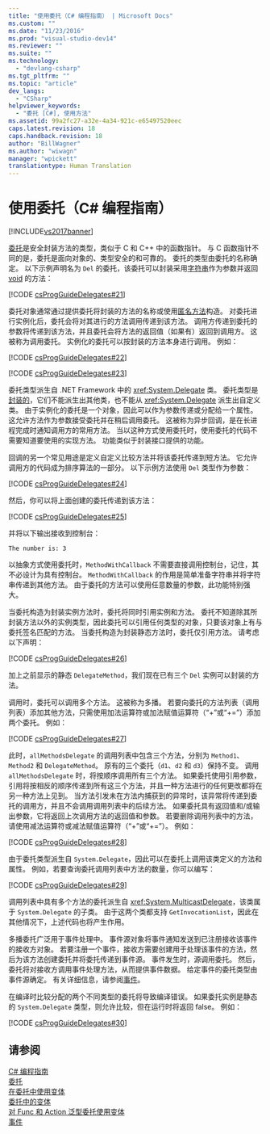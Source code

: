 ```yaml
---
title: "使用委托（C# 编程指南） | Microsoft Docs"
ms.custom: ""
ms.date: "11/23/2016"
ms.prod: "visual-studio-dev14"
ms.reviewer: ""
ms.suite: ""
ms.technology: 
  - "devlang-csharp"
ms.tgt_pltfrm: ""
ms.topic: "article"
dev_langs: 
  - "CSharp"
helpviewer_keywords: 
  - "委托 [C#], 使用方法"
ms.assetid: 99a2fc27-a32e-4a34-921c-e65497520eec
caps.latest.revision: 18
caps.handback.revision: 18
author: "BillWagner"
ms.author: "wiwagn"
manager: "wpickett"
translationtype: Human Translation
---
```

# 使用委托（C# 编程指南）
[!INCLUDE[vs2017banner](../../../csharp/includes/vs2017banner.md)]

[委托](../../../csharp/language-reference/keywords/delegate.md)是安全封装方法的类型，类似于 C 和 C\+\+ 中的函数指针。  与 C 函数指针不同的是，委托是面向对象的、类型安全的和可靠的。  委托的类型由委托的名称确定。  以下示例声明名为 `Del` 的委托，该委托可以封装采用[字符串](../../../csharp/language-reference/keywords/string.md)作为参数并返回 [void](../../../csharp/language-reference/keywords/void.md) 的方法：  
  
 [!CODE [csProgGuideDelegates#21](../CodeSnippet/VS_Snippets_VBCSharp/csProgGuideDelegates#21)]  
  
 委托对象通常通过提供委托将封装的方法的名称或使用[匿名方法](../../../csharp/programming-guide/statements-expressions-operators/anonymous-methods.md)构造。  对委托进行实例化后，委托会将对其进行的方法调用传递到该方法。  调用方传递到委托的参数将传递到该方法，并且委托会将方法的返回值（如果有）返回到调用方。  这被称为调用委托。  实例化的委托可以按封装的方法本身进行调用。  例如：  
  
 [!CODE [csProgGuideDelegates#22](../CodeSnippet/VS_Snippets_VBCSharp/csProgGuideDelegates#22)]  
  
 [!CODE [csProgGuideDelegates#23](../CodeSnippet/VS_Snippets_VBCSharp/csProgGuideDelegates#23)]  
  
 委托类型派生自 .NET Framework 中的 <xref:System.Delegate> 类。  委托类型是[封装的](../../../csharp/language-reference/keywords/sealed.md)，它们不能派生出其他类，也不能从 <xref:System.Delegate> 派生出自定义类。  由于实例化的委托是一个对象，因此可以作为参数传递或分配给一个属性。  这允许方法作为参数接受委托并在稍后调用委托。  这被称为异步回调，是在长进程完成时通知调用方的常用方法。  当以这种方式使用委托时，使用委托的代码不需要知道要使用的实现方法。  功能类似于封装接口提供的功能。  
  
 回调的另一个常见用途是定义自定义比较方法并将该委托传递到短方法。  它允许调用方的代码成为排序算法的一部分。  以下示例方法使用 `Del` 类型作为参数：  
  
 [!CODE [csProgGuideDelegates#24](../CodeSnippet/VS_Snippets_VBCSharp/csProgGuideDelegates#24)]  
  
 然后，你可以将上面创建的委托传递到该方法：  
  
 [!CODE [csProgGuideDelegates#25](../CodeSnippet/VS_Snippets_VBCSharp/csProgGuideDelegates#25)]  
  
 并将以下输出接收到控制台：  
  
 `The number is: 3`  
  
 以抽象方式使用委托时，`MethodWithCallback` 不需要直接调用控制台，记住，其不必设计为具有控制台。  `MethodWithCallback` 的作用是简单准备字符串并将字符串传递到其他方法。  由于委托的方法可以使用任意数量的参数，此功能特别强大。  
  
 当委托构造为封装实例方法时，委托将同时引用实例和方法。  委托不知道除其所封装方法以外的实例类型，因此委托可以引用任何类型的对象，只要该对象上有与委托签名匹配的方法。  当委托构造为封装静态方法时，委托仅引用方法。  请考虑以下声明：  
  
 [!CODE [csProgGuideDelegates#26](../CodeSnippet/VS_Snippets_VBCSharp/csProgGuideDelegates#26)]  
  
 加上之前显示的静态 `DelegateMethod`，我们现在已有三个 `Del` 实例可以封装的方法。  
  
 调用时，委托可以调用多个方法。  这被称为多播。  若要向委托的方法列表（调用列表）添加其他方法，只需使用加法运算符或加法赋值运算符（“\+”或“\+\=”）添加两个委托。  例如：  
  
 [!CODE [csProgGuideDelegates#27](../CodeSnippet/VS_Snippets_VBCSharp/csProgGuideDelegates#27)]  
  
 此时，`allMethodsDelegate` 的调用列表中包含三个方法，分别为 `Method1`、`Method2` 和 `DelegateMethod`。  原有的三个委托（`d1`、`d2` 和 `d3`）保持不变。  调用 `allMethodsDelegate` 时，将按顺序调用所有三个方法。  如果委托使用引用参数，引用将按相反的顺序传递到所有这三个方法，并且一种方法进行的任何更改都将在另一种方法上见到。  当方法引发未在方法内捕获到的异常时，该异常将传递到委托的调用方，并且不会调用调用列表中的后续方法。  如果委托具有返回值和\/或输出参数，它将返回上次调用方法的返回值和参数。  若要删除调用列表中的方法，请使用减法运算符或减法赋值运算符（“\+”或“\+\=”）。  例如：  
  
 [!CODE [csProgGuideDelegates#28](../CodeSnippet/VS_Snippets_VBCSharp/csProgGuideDelegates#28)]  
  
 由于委托类型派生自 `System.Delegate`，因此可以在委托上调用该类定义的方法和属性。  例如，若要查询委托调用列表中方法的数量，你可以编写：  
  
 [!CODE [csProgGuideDelegates#29](../CodeSnippet/VS_Snippets_VBCSharp/csProgGuideDelegates#29)]  
  
 调用列表中具有多个方法的委托派生自 <xref:System.MulticastDelegate>，该类属于 `System.Delegate` 的子类。  由于这两个类都支持 `GetInvocationList`，因此在其他情况下，上述代码也将产生作用。  
  
 多播委托广泛用于事件处理中。  事件源对象将事件通知发送到已注册接收该事件的接收方对象。  若要注册一个事件，接收方需要创建用于处理该事件的方法，然后为该方法创建委托并将委托传递到事件源。  事件发生时，源调用委托。  然后，委托将对接收方调用事件处理方法，从而提供事件数据。  给定事件的委托类型由事件源确定。  有关详细信息，请参阅[事件](../../../csharp/programming-guide/events/index.md)。  
  
 在编译时比较分配的两个不同类型的委托将导致编译错误。  如果委托实例是静态的 `System.Delegate` 类型，则允许比较，但在运行时将返回 false。  例如：  
  
 [!CODE [csProgGuideDelegates#30](../CodeSnippet/VS_Snippets_VBCSharp/csProgGuideDelegates#30)]  
  
## 请参阅  
 [C\# 编程指南](../../../csharp/programming-guide/index.md)   
 [委托](../../../csharp/programming-guide/delegates/index.md)   
 [在委托中使用变体](../Topic/Using%20Variance%20in%20Delegates%20\(C%23%20and%20Visual%20Basic\).md)   
 [委托中的变体](../Topic/Variance%20in%20Delegates%20\(C%23%20and%20Visual%20Basic\).md)   
 [对 Func 和 Action 泛型委托使用变体](../Topic/Using%20Variance%20for%20Func%20and%20Action%20Generic%20Delegates%20\(C%23%20and%20Visual%20Basic\).md)   
 [事件](../../../csharp/programming-guide/events/index.md)